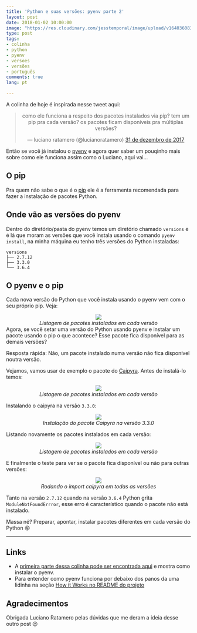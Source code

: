 ```yaml
---
title: 'Python e suas versões: pyenv parte 2'
layout: post
date: 2018-01-02 10:00:00
image: "https://res.cloudinary.com/jesstemporal/image/upload/v1640360835/covers/colinha_igmf4s.png"
type: post
tags:
- colinha
- python
- pyenv
- versoes
- versões
- português
comments: true
lang: pt

---
```

A colinha de hoje é inspirada nesse tweet aqui:

<center>
<blockquote class="twitter-tweet" data-lang="pt"><p lang="pt" dir="ltr">como ele funciona a respeito dos pacotes instalados via pip? tem um pip pra cada versão? os pacotes ficam disponíveis pra múltiplas versões?</p>— luciano ratamero (@lucianoratamero) <a href="https://twitter.com/lucianoratamero/status/947291620109639680?ref_src=twsrc%5Etfw">31 de dezembro de 2017</a></blockquote>
<script async src="https://platform.twitter.com/widgets.js" charset="utf-8"></script>
</center>

Então se você já instalou o [pyenv](https://github.com/pyenv/pyenv) e agora quer saber um pouqinho mais sobre como ele funciona assim como o Luciano, aqui vai...

## O pip

Pra quem não sabe o que é o [pip](https://pip.pypa.io/en/stable/) ele é a ferramenta recomendada para fazer a instalação de pacotes Python.

## Onde vão as versões do pyenv

Dentro do diretório/pasta do pyenv temos um diretório chamado `versions` e é lá que moram as versões que você instala usando o comando `pyenv install`, na minha máquina eu tenho três versões do Python instaladas:

``` console
versions
├── 2.7.12
├── 3.3.0
└── 3.6.4
```

## O pyenv e o pip

Cada nova versão do Python que você instala usando o pyenv vem com o seu próprio pip. Veja:

<center>
<img src="https://i.imgur.com/HoWFDf8.png"/>
<br>
<i>Listagem de pacotes instalados em cada versão</i>
</center>
Agora, se você setar uma versão do Python usando pyenv e instalar um pacote usando o pip o que acontece? Esse pacote fica disponível para as demais versões?

Resposta rápida: Não, um pacote instalado numa versão não fica disponível noutra versão.

Vejamos, vamos usar de exemplo o pacote do [Caipyra](https://github.com/jtemporal/caipyra). Antes de instalá-lo temos:

<center>
<img src="https://i.imgur.com/VxQK3Hn.png"/>
<br>
<i>Listagem de pacotes instalados em cada versão</i>
</center>

Instalando o caipyra na versão `3.3.0`:

<center>
<img src="https://i.imgur.com/YV5bJD6.png"/>
<br>
<i>Instalação do pacote Caipyra na versão 3.3.0</i>
</center>

Listando novamente os pacotes instalados em cada versão:

<center>
<img src="https://i.imgur.com/xBOnYD1.png"/>
<br>
<i>Listagem de pacotes instalados em cada versão</i>
</center>

E finalmente o teste para ver se o pacote fica disponível ou não para outras versões:

<center>
<img src="https://i.imgur.com/SmUqbsm.png"/>
<br>
<i>Rodando o import caipyra em todas as versões</i>
</center>

Tanto na versão `2.7.12` quando na versão `3.6.4` Python grita `ModuleNotFoundErrror`, esse erro é característico quando o pacote não está instalado.

Massa né? Preparar, apontar, instalar pacotes diferentes em cada versão do Python 😜

---

## Links

* A [primeira parte dessa colinha pode ser encontrada aqui](https://jtemporal.com/pyenv-inicio/) e mostra como instalar o pyenv.
* Para entender como pyenv funciona por debaixo dos panos da uma lidinha na seção [How it Works no README do projeto](https://github.com/pyenv/pyenv#how-it-works)

## Agradecimentos

Obrigada Luciano Ratamero pelas dúvidas que me deram a ideia desse outro post 😉
